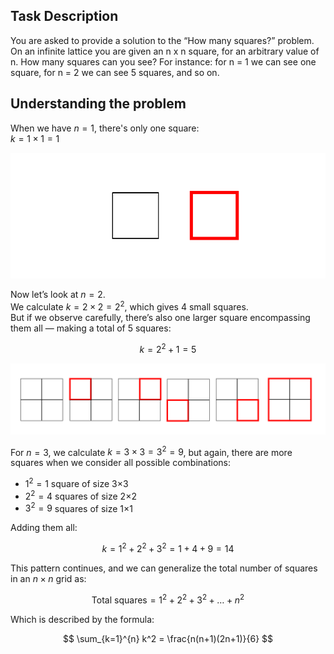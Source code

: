 ## Task Description

You are asked to provide a solution to the “How many squares?” problem. On an infinite lattice you are given an n x n square, for an arbitrary value of n. How many
squares can you see? For instance: for n = 1 we can see one square, for n = 2 we can see 5 squares, and so on.

## Understanding the problem

When we have $n = 1$, there's only one square:  
$k = 1 \times 1 = 1$

![One square](documentation/images/n_equal_one.svg)

Now let’s look at $n = 2$.  
We calculate $k = 2 \times 2 = 2^2$, which gives 4 small squares.  
But if we observe carefully, there’s also one larger square encompassing them all — making a total of 5 squares:

$$
k = 2^2 + 1 = 5
$$

![Two squares](documentation/images/n_equal_two.svg)

For $n = 3$, we calculate $k = 3 \times 3 = 3^2 = 9$, but again, there are more squares when we consider all possible combinations:

- $1^2 = 1$ square of size 3×3  
- $2^2 = 4$ squares of size 2×2  
- $3^2 = 9$ squares of size 1×1  

Adding them all:

$$
k = 1^2 + 2^2 + 3^2 = 1 + 4 + 9 = 14
$$

This pattern continues, and we can generalize the total number of squares in an $n \times n$ grid as:

$$
\text{Total squares} = 1^2 + 2^2 + 3^2 + \dots + n^2
$$

Which is described by the formula:

$$
\sum_{k=1}^{n} k^2 = \frac{n(n+1)(2n+1)}{6}
$$